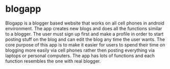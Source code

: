 # blogapp
Blogapp is a blogger based website that works on all cell phones in android environment. The app creates new blogs and does all the functions similar to a blogger.
The user must sign up first and make a profile in order to start posting stuff on the blog and can edit the blog any time the user wants. The core purpose of this app is to make it easier for users to spend their time on blogging more easily via cell phones rather then posting everything via laptops or personal computers. The app has lots of functions and each function resembles the one with real blogger.
